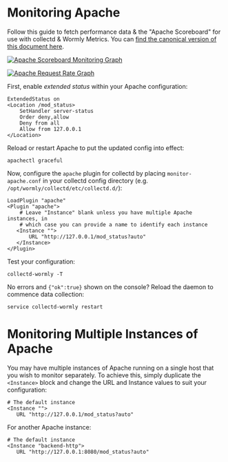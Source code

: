 Monitoring Apache
==========

Follow this guide to fetch performance data &amp; the "Apache Scoreboard" for use with collectd & Wormly Metrics. You can [find the canonical version of this document here](https://www.wormly.com/help/collectd-plugins/apache-monitoring).

[![Apache Scoreboard Monitoring Graph](https://d1v0bax3d3bxs8.cloudfront.net/cloud-monitoring/apache-scoreboard-graph-2.png)](https://www.wormly.com/help/collectd-plugins/apache-monitoring)

[![Apache Request Rate Graph](https://d1v0bax3d3bxs8.cloudfront.net/cloud-monitoring/apache-requests.png)](https://www.wormly.com/help/collectd-plugins/apache-monitoring)

First, enable <em>extended status</em> within your Apache configuration:


```ApacheConf
ExtendedStatus on
<Location /mod_status>
    SetHandler server-status
    Order deny,allow
    Deny from all
    Allow from 127.0.0.1
</Location>
```

Reload or restart Apache to put the updated config into effect:

```Shell
apachectl graceful
```

Now, configure the `apache` plugin for collectd by placing `monitor-apache.conf` in your collectd config directory (e.g. `/opt/wormly/collectd/etc/collectd.d/`):

```ApacheConf
LoadPlugin "apache"
<Plugin "apache">
    # Leave "Instance" blank unless you have multiple Apache instances, in
    # which case you can provide a name to identify each instance
   <Instance "">
       URL "http://127.0.0.1/mod_status?auto"
   </Instance>
</Plugin>
```

Test your configuration:

```Shell
collectd-wormly -T
```

No errors and `{"ok":true}` shown on the console?  Reload the daemon to commence data collection:

```Shell
service collectd-wormly restart
```




Monitoring Multiple Instances of Apache
=========

You may have multiple instances of Apache running on a single host that you wish to monitor separately. To achieve this, simply duplicate the `<Instance>` block and change the URL and Instance values to suit your configuration:

```ApacheConf
# The default instance
<Instance "">
   URL "http://127.0.0.1/mod_status?auto"
```

For another Apache instance:

```ApacheConf
# The default instance
<Instance "backend-http">
   URL "http://127.0.0.1:8080/mod_status?auto"
```

